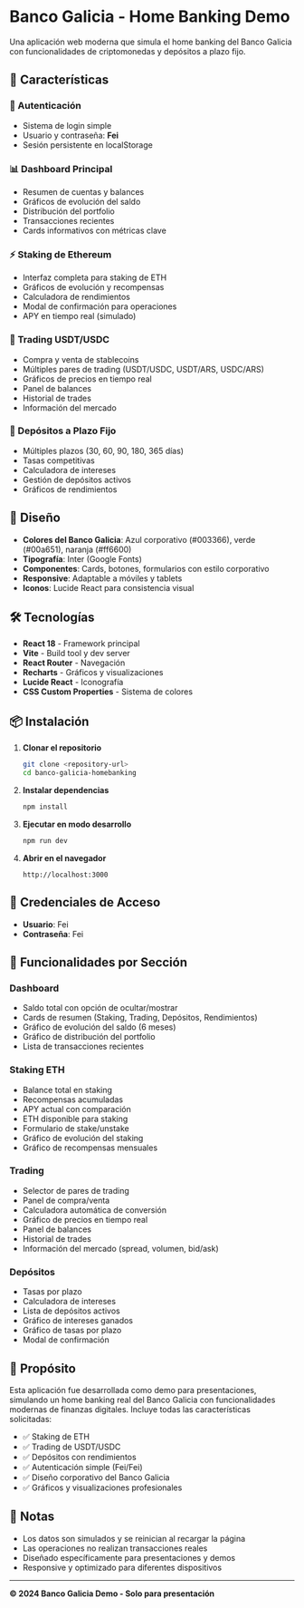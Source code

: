 # Banco Galicia - Home Banking Demo

Una aplicación web moderna que simula el home banking del Banco Galicia con funcionalidades de criptomonedas y depósitos a plazo fijo.

## 🚀 Características

### 🔐 Autenticación
- Sistema de login simple
- Usuario y contraseña: **Fei**
- Sesión persistente en localStorage

### 📊 Dashboard Principal
- Resumen de cuentas y balances
- Gráficos de evolución del saldo
- Distribución del portfolio
- Transacciones recientes
- Cards informativos con métricas clave

### ⚡ Staking de Ethereum
- Interfaz completa para staking de ETH
- Gráficos de evolución y recompensas
- Calculadora de rendimientos
- Modal de confirmación para operaciones
- APY en tiempo real (simulado)

### 💱 Trading USDT/USDC
- Compra y venta de stablecoins
- Múltiples pares de trading (USDT/USDC, USDT/ARS, USDC/ARS)
- Gráficos de precios en tiempo real
- Panel de balances
- Historial de trades
- Información del mercado

### 🏦 Depósitos a Plazo Fijo
- Múltiples plazos (30, 60, 90, 180, 365 días)
- Tasas competitivas
- Calculadora de intereses
- Gestión de depósitos activos
- Gráficos de rendimientos

## 🎨 Diseño

- **Colores del Banco Galicia**: Azul corporativo (#003366), verde (#00a651), naranja (#ff6600)
- **Tipografía**: Inter (Google Fonts)
- **Componentes**: Cards, botones, formularios con estilo corporativo
- **Responsive**: Adaptable a móviles y tablets
- **Iconos**: Lucide React para consistencia visual

## 🛠️ Tecnologías

- **React 18** - Framework principal
- **Vite** - Build tool y dev server
- **React Router** - Navegación
- **Recharts** - Gráficos y visualizaciones
- **Lucide React** - Iconografía
- **CSS Custom Properties** - Sistema de colores

## 📦 Instalación

1. **Clonar el repositorio**
   ```bash
   git clone <repository-url>
   cd banco-galicia-homebanking
   ```

2. **Instalar dependencias**
   ```bash
   npm install
   ```

3. **Ejecutar en modo desarrollo**
   ```bash
   npm run dev
   ```

4. **Abrir en el navegador**
   ```
   http://localhost:3000
   ```

## 🔑 Credenciales de Acceso

- **Usuario**: Fei
- **Contraseña**: Fei

## 📱 Funcionalidades por Sección

### Dashboard
- Saldo total con opción de ocultar/mostrar
- Cards de resumen (Staking, Trading, Depósitos, Rendimientos)
- Gráfico de evolución del saldo (6 meses)
- Gráfico de distribución del portfolio
- Lista de transacciones recientes

### Staking ETH
- Balance total en staking
- Recompensas acumuladas
- APY actual con comparación
- ETH disponible para staking
- Formulario de stake/unstake
- Gráfico de evolución del staking
- Gráfico de recompensas mensuales

### Trading
- Selector de pares de trading
- Panel de compra/venta
- Calculadora automática de conversión
- Gráfico de precios en tiempo real
- Panel de balances
- Historial de trades
- Información del mercado (spread, volumen, bid/ask)

### Depósitos
- Tasas por plazo
- Calculadora de intereses
- Lista de depósitos activos
- Gráfico de intereses ganados
- Gráfico de tasas por plazo
- Modal de confirmación

## 🎯 Propósito

Esta aplicación fue desarrollada como demo para presentaciones, simulando un home banking real del Banco Galicia con funcionalidades modernas de finanzas digitales. Incluye todas las características solicitadas:

- ✅ Staking de ETH
- ✅ Trading de USDT/USDC
- ✅ Depósitos con rendimientos
- ✅ Autenticación simple (Fei/Fei)
- ✅ Diseño corporativo del Banco Galicia
- ✅ Gráficos y visualizaciones profesionales

## 📄 Notas

- Los datos son simulados y se reinician al recargar la página
- Las operaciones no realizan transacciones reales
- Diseñado específicamente para presentaciones y demos
- Responsive y optimizado para diferentes dispositivos

---

**© 2024 Banco Galicia Demo - Solo para presentación**
